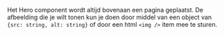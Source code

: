 Het Hero component wordt altijd bovenaan een pagina geplaatst. De afbeelding die je wilt tonen kun je doen door middel van een object van `{src: string, alt: string}` of door een html `<img />` item mee te sturen.
